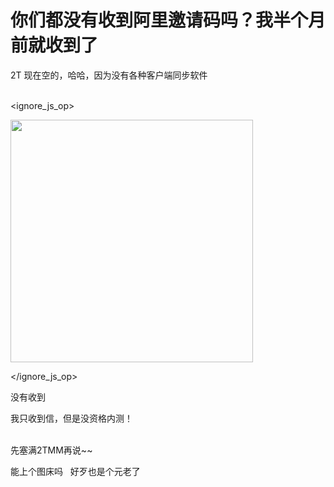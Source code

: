 # 你们都没有收到阿里邀请码吗？我半个月前就收到了


2T 现在空的，哈哈，因为没有各种客户端同步软件<br />
<br />

<ignore_js_op>

<img id="aimg_140698" aid="140698" src="static/image/common/none.gif" zoomfile="forum.php?mod=attachment&aid=MTQwNjk4fGRjYWZiYjgzfDE2MDk1NjgxMDZ8NDczNDR8NzU3NTA5&noupdate=yes&nothumb=yes" file="forum.php?mod=attachment&aid=MTQwNjk4fGRjYWZiYjgzfDE2MDk1NjgxMDZ8NDczNDR8NzU3NTA5&noupdate=yes" class="zoom" onclick="zoom(this, this.src, 0, 0, 0)" width="388" id="aimg_140698" inpost="1" onmouseover="showMenu({'ctrlid':this.id,'pos':'12'})" />

<div class="tip tip_4 aimg_tip" id="aimg_140698_menu" style="position: absolute; display: none" disautofocus="true">
<div class="xs0">
<p><strong>微信图片_20201023102409.png</strong> <em class="xg1">(47.98 KB, 下载次数: 0)</em></p>
<p>
<a href="forum.php?mod=attachment&amp;aid=MTQwNjk4fGRjYWZiYjgzfDE2MDk1NjgxMDZ8NDczNDR8NzU3NTA5&amp;nothumb=yes" target="_blank">下载附件</a>

</p>

<p class="xg1 y">2020-10-23 10:27 上传</p>

</div>
<div class="tip_horn"></div>
</div>

</ignore_js_op>
<img id="aimg_I8XxE" onclick="zoom(this, this.src, 0, 0, 0)" class="zoom" src="https://cdn.jsdelivr.net/gh/hishis/forum-master/public/images/patch.gif" onmouseover="img_onmouseoverfunc(this)" onload="thumbImg(this)" border="0" alt="" />

没有收到

我只收到信，但是没资格内测！<br />
<br />
<img src="static/image/smiley/default/mad.gif" smilieid="11" border="0" alt="" /><img src="static/image/smiley/default/mad.gif" smilieid="11" border="0" alt="" /><img src="static/image/smiley/default/mad.gif" smilieid="11" border="0" alt="" />

先塞满2TMM再说~~

能上个图床吗&nbsp; &nbsp;好歹也是个元老了<img src="static/image/smiley/yct/006.gif" smilieid="32" border="0" alt="" />
